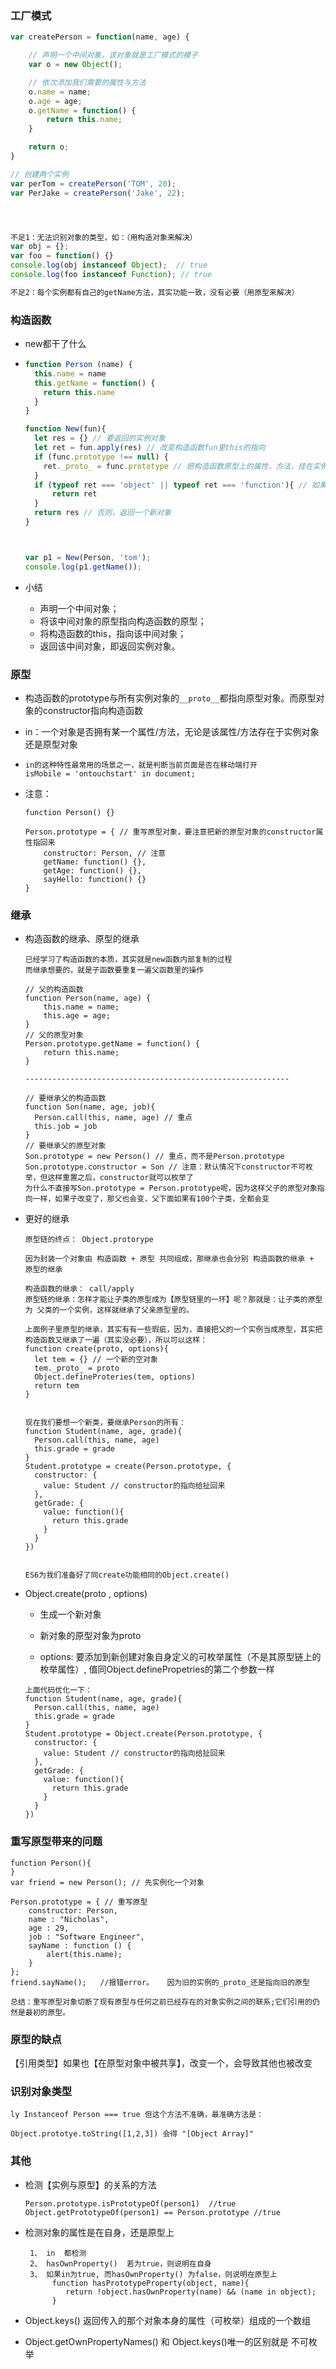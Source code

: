 ### 工厂模式

```js
var createPerson = function(name, age) {

    // 声明一个中间对象，该对象就是工厂模式的模子
    var o = new Object();

    // 依次添加我们需要的属性与方法
    o.name = name;
    o.age = age;
    o.getName = function() {
        return this.name;
    }

    return o;
}

// 创建两个实例
var perTom = createPerson('TOM', 20);
var PerJake = createPerson('Jake', 22);




不足1：无法识别对象的类型，如：（用构造对象来解决）
var obj = {};
var foo = function() {}
console.log(obj instanceof Object);  // true
console.log(foo instanceof Function); // true

不足2：每个实例都有自己的getName方法，其实功能一致，没有必要（用原型来解决）
```

### 构造函数

- new都干了什么

- ```js
  function Person (name) {
    this.name = name
    this.getName = function() {
      return this.name
    }
  }
  
  function New(fun){
    let res = {} // 要返回的实例对象
    let ret = fun.apply(res) // 改变构造函数fun里this的指向
    if (func.prototype !== null) {
      ret._proto_ = func.prototype // 把构造函数原型上的属性、方法，挂在实例对象上
    }
    if (typeof ret === 'object' || typeof ret === 'function'){ // 如果构建函数有自己确定的返回的内容，就返回它要返回的
        return ret
    }
    return res // 否则，返回一个新对象
  }
  
  
  
  var p1 = New(Person, 'tom');
  console.log(p1.getName());
  ```

- 小结

  - 声明一个中间对象；
  - 将该中间对象的原型指向构造函数的原型；
  - 将构造函数的this，指向该中间对象；
  - 返回该中间对象，即返回实例对象。

### 原型

- 构造函数的prototype与所有实例对象的`__proto__`都指向原型对象。而原型对象的constructor指向构造函数

- in：一个对象是否拥有某一个属性/方法，无论是该属性/方法存在于实例对象还是原型对象

- ``` JS
  in的这种特性最常用的场景之一，就是判断当前页面是否在移动端打开
  isMobile = 'ontouchstart' in document;
  ```

- 注意：

  ```JS
  function Person() {}
  
  Person.prototype = { // 重写原型对象，要注意把新的原型对象的constructor属性指回来
      constructor: Person, // 注意
      getName: function() {},
      getAge: function() {},
      sayHello: function() {}
  }
  ```

### 继承

- 构造函数的继承、原型的继承

  ```JS
  已经学习了构造函数的本质，其实就是new函数内部复制的过程
  而继承想要的，就是子函数要重复一遍父函数里的操作
  
  // 父的构造函数
  function Person(name, age) {
      this.name = name;
      this.age = age;
  }
  // 父的原型对象
  Person.prototype.getName = function() {
      return this.name;
  }
  
  -----------------------------------------------------------
  
  // 要继承父的构造函数
  function Son(name, age, job){
    Person.call(this, name, age) // 重点
    this.job = job
  }
  // 要继承父的原型对象
  Son.prototype = new Person() // 重点，而不是Person.prototype
  Son.prototype.constructor = Son // 注意：默认情况下constructor不可枚举，但这样重置之后，constructor就可以枚举了
  为什么不直接写Son.prototype = Person.prototype呢，因为这样父子的原型对象指向一样，如果子改变了，那父也会变，父下面如果有100个子类，全都会变
  
  ```

  

- 更好的继承

  ```JS
  原型链的终点： Object.protorype
  
  因为封装一个对象由 构造函数 + 原型 共同组成，那继承也会分别 构造函数的继承 + 原型的继承
  
  构造函数的继承： call/apply
  原型链的继承：怎样才能让子类的原型成为【原型链里的一环】呢？那就是：让子类的原型为 父类的一个实例，这样就继承了父亲原型里的。
  
  上面例子里原型的继承，其实有有一些瑕疵，因为，直接把父的一个实例当成原型，其实把构造函数又继承了一遍（其实没必要），所以可以这样：
  function create(proto, options){
    let tem = {} // 一个新的空对象
    tem._proto_ = proto
    Object.defineProteries(tem, options)
    return tem
  }
  
  
  现在我们要想一个新类，要继承Person的所有：
  function Student(name, age, grade){
    Person.call(this, name, age)
    this.grade = grade
  }
  Student.prototype = create(Person.prototype, {
    constructor: {
      value: Student // constructor的指向给扯回来
    },
    getGrade: {
      value: function(){
        return this.grade
      }
    }
  })
  
  
  ES6为我们准备好了同create功能相同的Object.create()
  ```

  

- Object.create(proto , options)

  - 生成一个新对象
  - 新对象的原型对象为proto

  - options: 要添加到新创建对象自身定义的可枚举属性（不是其原型链上的枚举属性）, 值同Object.definePropetries的第二个参数一样

  ```JS
  上面代码优化一下：
  function Student(name, age, grade){
    Person.call(this, name, age)
    this.grade = grade
  }
  Student.prototype = Object.create(Person.prototype, {
    constructor: {
      value: Student // constructor的指向给扯回来
    },
    getGrade: {
      value: function(){
        return this.grade
      }
    }
  })
  ```

### 重写原型带来的问题

```JS
function Person(){
}
var friend = new Person(); // 先实例化一个对象

Person.prototype = { // 重写原型
    constructor: Person,
    name : "Nicholas",
    age : 29,
    job : "Software Engineer",
    sayName : function () {
        alert(this.name);
    }
};
friend.sayName();   //报错error。   因为旧的实例的_proto_还是指向旧的原型

总结：重写原型对象切断了现有原型与任何之前已经存在的对象实例之间的联系;它们引用的仍然是最初的原型。
```

### 原型的缺点

【引用类型】如果也【在原型对象中被共享】，改变一个，会导致其他也被改变

### 识别对象类型

```JS
ly Instanceof Person === true 但这个方法不准确，最准确方法是：

Object.prototye.toString([1,2,3]) 会得 "[Object Array]"
```

### 其他

- 检测【实例与原型】的关系的方法

  ```JS
  Person.prototype.isPrototypeOf(person1)  //true
  Object.getPrototypeOf(person1) == Person.prototype //true
  ```

- 检测对象的属性是在自身，还是原型上

  ```JS
   1、 in  都检测
   2、 hasOwnProperty()  若为true，则说明在自身
   3、 如果in为true, 而hasOwnProperty() 为false，则说明在原型上
        function hasPrototypeProperty(object, name){
           return !object.hasOwnProperty(name) && (name in object);
        }
  ```

- Object.keys() 
  返回传入的那个对象本身的属性（可枚举）组成的一个数组
- Object.getOwnPropertyNames() 和 Object.keys()唯一的区别就是 不可枚举